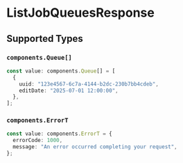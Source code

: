 # ListJobQueuesResponse


## Supported Types

### `components.Queue[]`

```typescript
const value: components.Queue[] = [
  {
    uuid: "123e4567-6c7a-4144-b2dc-230b7bb4cdeb",
    editDate: "2025-07-01 12:00:00",
  },
];
```

### `components.ErrorT`

```typescript
const value: components.ErrorT = {
  errorCode: 1000,
  message: "An error occurred completing your request",
};
```

